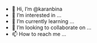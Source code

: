 - 👋 Hi, I’m @karanbina
- 👀 I’m interested in ...
- 🌱 I’m currently learning ...
- 💞️ I’m looking to collaborate on ...
- 📫 How to reach me ...

<!---
karanbina/karanbina is a ✨ special ✨ repository because its `README.md` (this file) appears on your GitHub profile.
You can click the Preview link to take a look at your changes.
--->
